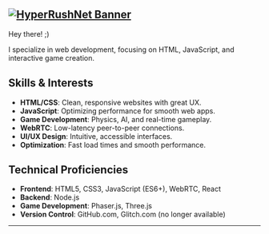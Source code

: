 [![HyperRushNet Banner](https://hyperrushnet.github.io/assets/images/logo.png)](https://github.com/HyperRushNet/hyperrushnet.github.io)
---
Hey there! ;)<br>

I specialize in web development, focusing on HTML, JavaScript, and interactive game creation. 

## Skills & Interests
- **HTML/CSS**: Clean, responsive websites with great UX.
- **JavaScript**: Optimizing performance for smooth web apps.
- **Game Development**: Physics, AI, and real-time gameplay.
- **WebRTC**: Low-latency peer-to-peer connections.
- **UI/UX Design**: Intuitive, accessible interfaces.
- **Optimization**: Fast load times and smooth performance.

## Technical Proficiencies
- **Frontend**: HTML5, CSS3, JavaScript (ES6+), WebRTC, React
- **Backend**: Node.js
- **Game Development**: Phaser.js, Three.js
- **Version Control**: GitHub.com, Glitch.com (no longer available) <br>
---

